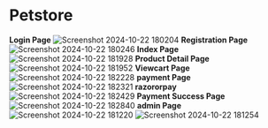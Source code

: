 # Petstore
**Login Page**
![Screenshot 2024-10-22 180204](https://github.com/user-attachments/assets/4bc1518f-e0c2-4d08-b0e0-53522dec6365)
**Registration Page**
![Screenshot 2024-10-22 180246](https://github.com/user-attachments/assets/5f7e9f91-32d7-41e3-a791-1da64706ec47)
**Index Page**
![Screenshot 2024-10-22 181928](https://github.com/user-attachments/assets/6fb795bd-9654-4379-9eac-6a95664fc670)
**Product Detail Page**
![Screenshot 2024-10-22 181952](https://github.com/user-attachments/assets/188358da-2e44-4e2b-afcd-a4fa43a9233b)
**Viewcart Page**
![Screenshot 2024-10-22 182228](https://github.com/user-attachments/assets/28318bd2-30a8-4620-8c0f-7b8c8d06a481)
**payment Page**
![Screenshot 2024-10-22 182321](https://github.com/user-attachments/assets/14a1e435-c866-4c6c-96f3-e5854512f386)
**razororpay**
![Screenshot 2024-10-22 182429](https://github.com/user-attachments/assets/8f1f0e65-7c8d-4f3e-878c-077de8504fe3)
**Payment Success Page**
![Screenshot 2024-10-22 182840](https://github.com/user-attachments/assets/d5b2b5dc-7d27-49ee-9119-72efe89b68c2)
**admin Page**
![Screenshot 2024-10-22 181220](https://github.com/user-attachments/assets/f15a2ac8-adb7-4d36-979f-e24018f71fd0)
![Screenshot 2024-10-22 181254](https://github.com/user-attachments/assets/ee6c88c6-6152-4bc7-b77e-4d2569d6ad0e)
